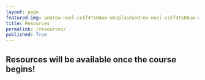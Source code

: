 ```yaml
---
layout: page
featured-img: andrew-neel-cckf4TsHAuw-unsplashandrew-neel-cckf4TsHAuw-unsplash
title: Resources
permalink: /resources/
published: True
---
```

## Resources will be available once the course begins!

<!--
## Day 1 - Introduction

- [Quiz 1](https://nbviewer.jupyter.org/github/Ai-Adventures/python4DS/blob/master/assignments_ends/Quiz-1.ipynb)
- [Assignment 1](https://nbviewer.jupyter.org/github/Ai-Adventures/python4DS/blob/master/assignments_days/Assignment-1.ipynb) 
- Deadline:- 14 Nov 2019

*** 

## Day 2 - Conditional And Looping Constructs

- [Quiz 2](https://nbviewer.jupyter.org/github/Ai-Adventures/python4DS/blob/master/assignments_ends/Quiz-2.ipynb)
- [Assignment 2](https://nbviewer.jupyter.org/github/Ai-Adventures/python4DS/blob/master/assignments_ends/Assignment-2.ipynb)
- Deadline:- 15 Nov 2019

***

## Day 3 - Data Structures

- [Quiz 3](https://nbviewer.jupyter.org/github/Ai-Adventures/python4DS/blob/master/assignments_ends/Quiz-3.ipynb)
- [Assignment 3](https://nbviewer.jupyter.org/github/Ai-Adventures/python4DS/blob/master/assignments_ends/Assignment-3.ipynb)
- Deadline:- 17 Nov 2019

***

## Day 4 - Functions

- [Quiz 4](https://nbviewer.jupyter.org/github/Ai-Adventures/python4DS/blob/master/assignments_ends/Quiz-4.ipynb)
- [Assignment 4](https://nbviewer.jupyter.org/github/Ai-Adventures/python4DS/blob/master/assignments_ends/Assignment-4.ipynb)
- Deadline:- 17 Nov 2019 (5:00 PM)

***

#### All submission deadlines are by 9:59 AM, unless mentioned otherwise.-->